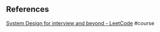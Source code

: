 

## References

[System Design for interview and beyond - LeetCode](https://leetcode.com/explore/featured/card/system-design-for-interviews-and-beyond/) #course